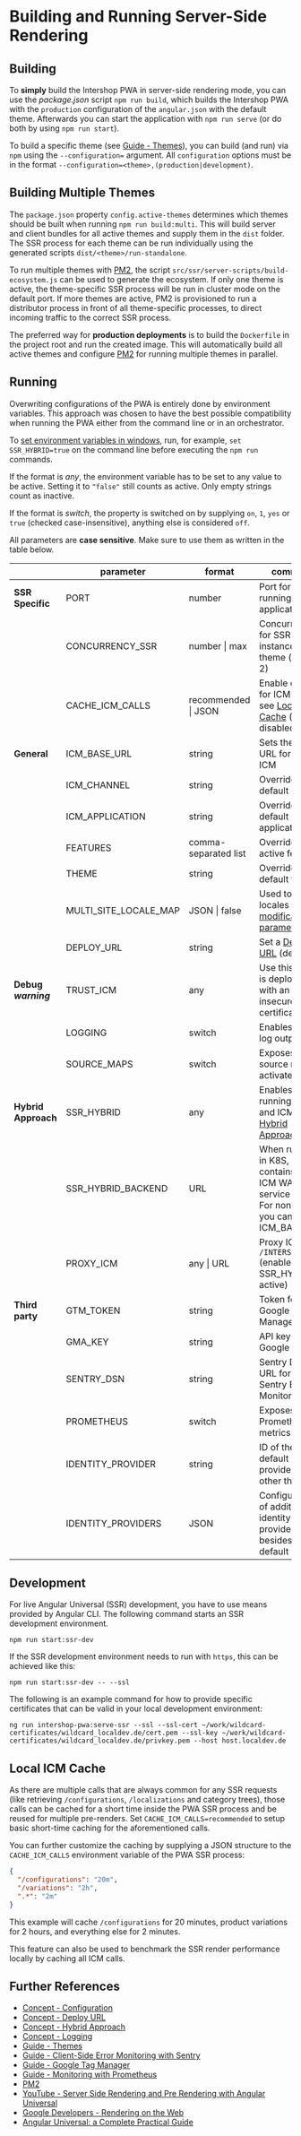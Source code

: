 <!--
kb_guide
kb_pwa
kb_everyone
kb_sync_latest_only
-->

# Building and Running Server-Side Rendering

## Building

To **simply** build the Intershop PWA in server-side rendering mode, you can use the _package.json_ script `npm run build`, which builds the Intershop PWA with the `production` configuration of the `angular.json` with the default theme.
Afterwards you can start the application with `npm run serve` (or do both by using `npm run start`).

To build a specific theme (see [Guide - Themes][themes]), you can build (and run) via `npm` using the `--configuration=` argument.
All `configuration` options must be in the format `--configuration=<theme>,(production|development)`.

## Building Multiple Themes

The `package.json` property `config.active-themes` determines which themes should be built when running `npm run build:multi`.
This will build server and client bundles for all active themes and supply them in the `dist` folder.
The SSR process for each theme can be run individually using the generated scripts `dist/<theme>/run-standalone`.

To run multiple themes with [PM2][pm2], the script `src/ssr/server-scripts/build-ecosystem.js` can be used to generate the ecosystem.
If only one theme is active, the theme-specific SSR process will be run in cluster mode on the default port.
If more themes are active, PM2 is provisioned to run a distributor process in front of all theme-specific processes, to direct incoming traffic to the correct SSR process.

The preferred way for **production deployments** is to build the `Dockerfile` in the project root and run the created image.
This will automatically build all active themes and configure [PM2][pm2] for running multiple themes in parallel.

## Running

Overwriting configurations of the PWA is entirely done by environment variables.
This approach was chosen to have the best possible compatibility when running the PWA either from the command line or in an orchestrator.

To [set environment variables in windows](https://docs.microsoft.com/en-us/windows-server/administration/windows-commands/set_1), run, for example, `set SSR_HYBRID=true` on the command line before executing the `npm run` commands.

If the format is _any_, the environment variable has to be set to any value to be active.
Setting it to `"false"` still counts as active.
Only empty strings count as inactive.

If the format is _switch_, the property is switched on by supplying `on`, `1`, `yes` or `true` (checked case-insensitive), anything else is considered `off`.

All parameters are **case sensitive**.
Make sure to use them as written in the table below.

|                     | parameter             | format               | comment                                                                                          |
| ------------------- | --------------------- | -------------------- | ------------------------------------------------------------------------------------------------ |
| **SSR Specific**    | PORT                  | number               | Port for running the application                                                                 |
|                     | CONCURRENCY_SSR       | number \| max        | Concurrency for SSR instances per theme (default: 2)                                             |
|                     | CACHE_ICM_CALLS       | recommended \| JSON  | Enable caching for ICM calls, see [Local ICM Cache](#local-icm-cache) (default: disabled)        |
| **General**         | ICM_BASE_URL          | string               | Sets the base URL for the ICM                                                                    |
|                     | ICM_CHANNEL           | string               | Overrides the default channel                                                                    |
|                     | ICM_APPLICATION       | string               | Overrides the default application                                                                |
|                     | FEATURES              | comma-separated list | Overrides active features                                                                        |
|                     | THEME                 | string               | Overrides the default theme                                                                      |
|                     | MULTI_SITE_LOCALE_MAP | JSON \| false        | Used to map locales to [url modification parameters](../guides/multi-site-configurations.md)     |
|                     | DEPLOY_URL            | string               | Set a [Deploy URL][concept-deploy-url] (default `/`)                                             |
| **Debug** **_warning_** | TRUST_ICM             | any                  | Use this if ICM is deployed with an insecure certificate                                         |
|                     | LOGGING               | switch               | Enables extra log output                                                                         |
|                     | SOURCE_MAPS           | switch               | Exposes source maps if activated                                                                 |
| **Hybrid Approach** | SSR_HYBRID            | any                  | Enables running PWA and ICM in the [Hybrid Approach][concept-hybrid]                             |
|                     | SSR_HYBRID_BACKEND    | URL                  | When running in K8S, this contains the ICM WA service URL. For none K8S you can use ICM_BASE_URL |
|                     | PROXY_ICM             | any \| URL           | Proxy ICM via `/INTERSHOP` (enabled if SSR_HYBRID is active)                                     |
| **Third party**     | GTM_TOKEN             | string               | Token for Google Tag Manager                                                                     |
|                     | GMA_KEY               | string               | API key for Google Maps                                                                          |
|                     | SENTRY_DSN            | string               | Sentry DSN URL for using Sentry Error Monitor                                                    |
|                     | PROMETHEUS            | switch               | Exposes Prometheus metrics                                                                       |
|                     | IDENTITY_PROVIDER     | string               | ID of the default identity provider if other than `ICM`                                          |
|                     | IDENTITY_PROVIDERS    | JSON                 | Configuration of additional identity providers besides the default `ICM`                         |

## Development

For live Angular Universal (SSR) development, you have to use means provided by Angular CLI.
The following command starts an SSR development environment.

```
npm run start:ssr-dev
```

If the SSR development environment needs to run with `https`, this can be achieved like this:

```
npm run start:ssr-dev -- --ssl
```

The following is an example command for how to provide specific certificates that can be valid in your local development environment:

```
ng run intershop-pwa:serve-ssr --ssl --ssl-cert ~/work/wildcard-certificates/wildcard_localdev.de/cert.pem --ssl-key ~/work/wildcard-certificates/wildcard_localdev.de/privkey.pem --host host.localdev.de
```

## Local ICM Cache

As there are multiple calls that are always common for any SSR requests (like retrieving `/configurations`, `/localizations` and category trees), those calls can be cached for a short time inside the PWA SSR process and be reused for multiple pre-renders.
Set `CACHE_ICM_CALLS=recommended` to setup basic short-time caching for the aforementioned calls.

You can further customize the caching by supplying a JSON structure to the `CACHE_ICM_CALLS` environment variable of the PWA SSR process:

```json
{
  "/configurations": "20m",
  "/variations": "2h",
  ".*": "2m"
}
```

This example will cache `/configurations` for 20 minutes, product variations for 2 hours, and everything else for 2 minutes.

This feature can also be used to benchmark the SSR render performance locally by caching all ICM calls.

## Further References

- [Concept - Configuration](../concepts/configuration.md)
- [Concept - Deploy URL][concept-deploy-url]
- [Concept - Hybrid Approach][concept-hybrid]
- [Concept - Logging](../concepts/logging.md)
- [Guide - Themes][themes]
- [Guide - Client-Side Error Monitoring with Sentry](./sentry-error-monitoring.md)
- [Guide - Google Tag Manager](./google-tag-manager.md)
- [Guide - Monitoring with Prometheus](./prometheus-monitoring.md)
- [PM2][pm2]
- [YouTube - Server Side Rendering and Pre Rendering with Angular Universal](https://www.youtube.com/watch?v=-VDOAjzLcvQ)
- [Google Developers - Rendering on the Web](https://developers.google.com/web/updates/2019/02/rendering-on-the-web)
- [Angular Universal: a Complete Practical Guide](https://blog.angular-university.io/angular-universal/)

[concept-hybrid]: ../concepts/hybrid-approach.md
[concept-deploy-url]: ../concepts/deploy-url.md
[themes]: ./themes.md
[pm2]: https://pm2.keymetrics.io
